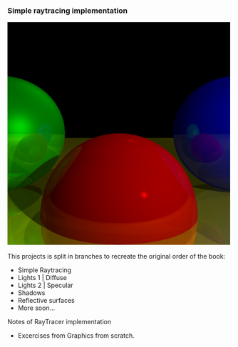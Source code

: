 ### Simple raytracing implementation

<img width="500" src="public/demo.png" />

This projects is split in branches to recreate the original order of the book:

- Simple Raytracing
- Lights 1 | Diffuse 
- Lights 2 | Specular
- Shadows
- Reflective surfaces
- More soon...

Notes of RayTracer implementation

- Excercises from Graphics from scratch.
